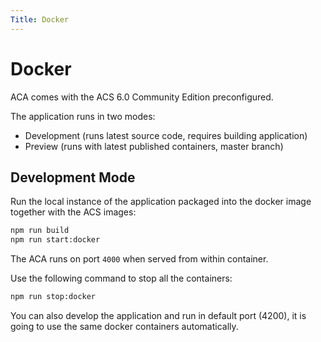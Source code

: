 ```yaml
---
Title: Docker
---
```


# Docker

ACA comes with the ACS 6.0 Community Edition preconfigured.

The application runs in two modes:

- Development (runs latest source code, requires building application)
- Preview (runs with latest published containers, master branch)

## Development Mode

Run the local instance of the application packaged into the docker image together with the ACS images:

```sh
npm run build
npm run start:docker
```

The ACA runs on port `4000` when served from within container.

Use the following command to stop all the containers:

```sh
npm run stop:docker
```

You can also develop the application and run in default port (4200),
it is going to use the same docker containers automatically.
